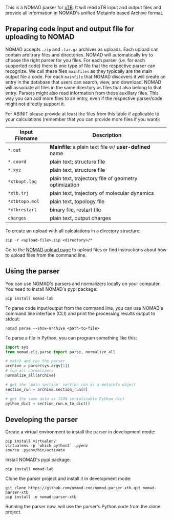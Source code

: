 This is a NOMAD parser for [xTB](https://www.chemie.uni-bonn.de/pctc/mulliken-center/software/xtb/).
It will read xTB input and output files and provide all information in NOMAD's unified Metainfo based Archive format.

## Preparing code input and output file for uploading to NOMAD

NOMAD accepts `.zip` and `.tar.gz` archives as uploads. Each upload can contain arbitrary
files and directories. NOMAD will automatically try to choose the right parser for you files.
For each parser (i.e. for each supported code) there is one type of file that the respective
parser can recognize. We call these files `mainfiles` as they typically are the main
output file a code. For each `mainfile` that NOMAD discovers it will create an entry
in the database that users can search, view, and download. NOMAD will associate all files
in the same directory as files that also belong to that entry. Parsers
might also read information from these auxillary files. This way you can add more files
to an entry, even if the respective parser/code might not directly support it.

For ABINIT please provide at least the files from this table if applicable to your
calculations (remember that you can provide more files if you want):

|Input Filename| Description|
|--- | --- |
|`*.out` | **Mainfile:** a plain text file w/ **user-defined** name|
|`*.coord`|plain text; structure file|
|`*.xyz`| plain text, structure file|
|`*xtbopt.log`|plain text, trajectory file of geometry optimization|
|`*xtb.trj`|plain text, trajectory of molecular dynamics|
|`*xtbtopo.mol`|plain text, topology file|
|`*xtbrestart`|binary file, restart file|
|`charges` |plain text, output charges|


To create an upload with all calculations in a directory structure:

```
zip -r <upload-file>.zip <directory>/*
```

Go to the [NOMAD upload page](https://nomad-lab.eu/prod/rae/gui/uploads) to upload files
or find instructions about how to upload files from the command line.

## Using the parser

You can use NOMAD's parsers and normalizers locally on your computer. You need to install
NOMAD's pypi package:

```
pip install nomad-lab
```

To parse code input/output from the command line, you can use NOMAD's command line
interface (CLI) and print the processing results output to stdout:

```
nomad parse --show-archive <path-to-file>
```

To parse a file in Python, you can program something like this:
```python
import sys
from nomad.cli.parse import parse, normalize_all

# match and run the parser
archive = parse(sys.argv[1])
# run all normalizers
normalize_all(archive)

# get the 'main section' section_run as a metainfo object
section_run = archive.section_run[0]

# get the same data as JSON serializable Python dict
python_dict = section_run.m_to_dict()
```

## Developing the parser

Create a virtual environment to install the parser in development mode:

```
pip install virtualenv
virtualenv -p `which python3` .pyenv
source .pyenv/bin/activate
```

Install NOMAD's pypi package:

```
pip install nomad-lab
```

Clone the parser project and install it in development mode:

```
git clone https://github.com/nomad-coe/nomad-parser-xtb.git nomad-parser-xtb
pip install -e nomad-parser-xtb
```

Running the parser now, will use the parser's Python code from the clone project.